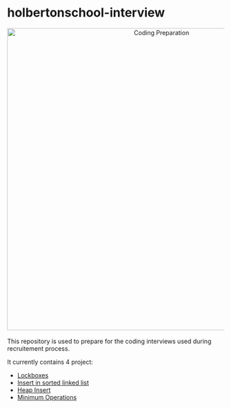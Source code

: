 # holbertonschool-interview
<div align="center"><img width="700" src="https://media.geeksforgeeks.org/wp-content/cdn-uploads/20210531212642/Best-Tips-and-Strategies-to-Prepare-for-a-Coding-Interview.png" alt="Coding Preparation" /></div>
<br/>
This repository is used to prepare for the coding interviews used during recruitement process.

It currently contains 4 project:
- [Lockboxes](./lockboxes/)
- [Insert in sorted linked list](./insert_in_sorted_linked_list/)
- [Heap Insert](./heap_insert/)
- [Minimum Operations](./minimum_operations/)
